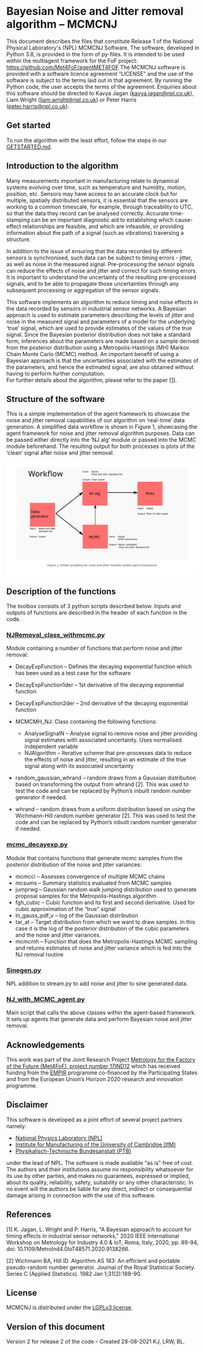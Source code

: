 # Bayesian Noise and Jitter removal algorithm – MCMCNJ

This document describes the files that constitute Release 1 of the National Physical Laboratory's (NPL) MCMCNJ Software.
The software, developed in Python 3.8, is provided in the form of py-files. It is intended to be used within the multiagent framework for the FoF project:
<https://github.com/Met4FoF/agentMET4FOF>
The MCMCNJ software is provided with a software licence agreement “LICENSE” and the use of the software is subject to the terms laid out in that agreement. By running the Python code, the user accepts the terms of the agreement.
Enquiries about this software should be directed to Kavya Jagan (kavya.jagan@npl.co.uk), Liam Wright (liam.wright@npl.co.uk) or Peter Harris (peter.harris@npl.co.uk).

## Get started

To run the algorithm with the least effort, follow the steps in our
[GETSTARTED.md](GETSTARTED.md).

## Introduction to the algorithm

Many measurements important in manufacturing relate to dynamical systems evolving over time, such as temperature and humidity, motion, position, etc. Sensors may have access to an accurate clock but for multiple, spatially distributed sensors, it is essential that the sensors are working to a common timescale, for example, through traceability to UTC, so that the data they record can be analysed correctly. Accurate time-stamping can be an important diagnostic aid to establishing which cause-effect relationships are feasible, and which are infeasible, or providing information about the path of a signal (such as vibrations) traversing a structure.

In addition to the issue of ensuring that the data recorded by different sensors is synchronised, such data can be subject to timing errors - jitter, as well as noise in the measured signal. Pre-processing the sensor signals can reduce the effects of noise and jitter and correct for such timing errors. It is important to understand the uncertainty of the resulting pre-processed signals, and to be able to propagate those uncertainties through any subsequent processing or aggregation of the sensor signals.

This software implements an algorithm to reduce timing and noise effects in the data recorded by sensors in industrial sensor networks. A Bayesian approach is used to estimate parameters describing the levels of jitter and noise in the measured signal and parameters of a model for the underlying ‘true’ signal, which are used to provide estimates of the values of the true signal. Since the Bayesian posterior distribution does not take a standard form, inferences about the parameters are made based on a sample derived from the posterior distribution using a Metropolis-Hastings (MH) Markov Chain Monte Carlo (MCMC) method. An important benefit of using a Bayesian approach is that the uncertainties associated with the estimates of the parameters, and hence the estimated signal, are also obtained without having to perform further computation.  
For further details about the algorithm, please refer to the paper [[1]](#References).

## Structure of the software

This is a simple implementation of the agent framework to showcase the noise and jitter removal capabilities of our algorithm on ‘real-time’ data generation. A simplified data workflow is shown in Figure 1, showcasing the agent framework for noise and jitter removal algorithm purposes. Data can be passed either directly into the ‘NJ alg’ module or passed into the MCMC module beforehand. The resulting output for both processes is plots of the ‘clean’ signal after noise and jitter removal.

![Workflow diagram](docs/workflow_diag.PNG)

## Description of the functions

The toolbox consists of 3 python scripts described below. Inputs and outputs of functions are described in the header of each function in the code.

### [NJRemoval_class_withmcmc.py](NJRemove/NJRemoval_class_withmcmc.py)

Module containing a number of functions that perform noise and jitter removal:

- DecayExpFunction – Defines the decaying exponential function which has been used as 
  a test case for the software
- DecayExpFunction1der – 1st derivative of the decaying exponential function
- DecayExpFunction2der – 2nd derivative of the decaying exponential function

- MCMCMH_NJ: Class containing the following functions:
  -	AnalyseSignalN – Analyse signal to remove noise and jitter providing signal 
    estimates with associated uncertainty. Uses normalised independent variable
  -	NJAlgorithm – Iterative scheme that pre-processes data to reduce the effects of 
    noise and jitter, resulting in an estimate of the true signal along with its
    associated uncertainty
- random_gaussian_whrand – random draws from a Gaussian distribution based on 
  transforming the output from whrand [2]. This was used to test the code and can be 
  replaced by Python’s inbuilt random number generator if needed.
- whrand – random draws from a uniform distribution based on using the Wichmann-Hill 
  random number generator [2]. This was used to test the code and can be replaced by 
  Python’s inbuilt random number generator if needed.

### [mcmc_decayexp.py](MCMCMH/mcmcm_decayexp.py)

Module that contains functions that generate mcmc samples from the posterior 
distribution of the noise and jitter variances:

- mcmcci – Assesses convergence of multiple MCMC chains
- mcsums – Summary statistics evaluated from MCMC samples
- jumprwg – Gaussian random walk jumping distribution used to generate proposal 
  samples for the Metropolis-Hastings algorithm
- fgh_cubic – Cubic function and its first and second derivative. Used for cubic 
  approximation of the “true” signal
- ln_gauss_pdf_v – log of the Gaussian distribution
- tar_at – Target distribution from which we want to draw samples. In this case it is 
  the log of the posterior distribution of the cubic parameters and the noise and
  jitter variances.
- mcmcmh – Function that does the Metropolis-Hastings MCMC sampling and returns 
  estimates of noise and jitter variance which is fed into the NJ removal routine

### [Sinegen.py](Sinegen.py)

NPL addition to stream.py to add noise and jitter to sine generated data.

### [NJ_with_MCMC_agent.py](NJ_with_MCMC_agent.py)

Main script that calls the above classes within the agent-based framework. It sets up
agents that generate data and perform Bayesian noise and jitter removal.


## Acknowledgements

This work was part of the Joint Research Project [Metrology for the Factory of the 
Future (Met4FoF), project number 17IND12](https://www.ptb.de/empir2018/met4fof/home/)
which has received funding from the [EMPIR](http://msu.euramet.org) programme 
co-financed by the Participating States and from the European Union’s Horizon 2020 
research and innovation programme.

## Disclaimer

This software is developed as a joint effort of several project partners namely:

- [National Physics Laboratory (NPL)](https://www.npl.co.uk/)
- [Institute for Manufacturing of the University of Cambridge (IfM)](https://www.ifm.eng.cam.ac.uk/)
- [Physikalisch-Technische Bundesanstalt (PTB)](https://www.ptb.de/)

under the lead of NPL. The software is made available "as is" free of cost. The 
authors and their institutions assume no responsibility whatsoever for its use by 
other parties, and makes no guarantees, expressed or implied, about its quality, 
reliability, safety, suitability or any other characteristic. In no event will the 
authors be liable for any direct, indirect or consequential damage arising in 
connection with the use of this software.

## References

[1] K. Jagan, L. Wright and P. Harris, "A Bayesian approach to account for timing effects in industrial sensor networks," 2020 IEEE International Workshop on Metrology for Industry 4.0 & IoT, Roma, Italy, 2020, pp. 89-94, doi: 10.1109/MetroInd4.0IoT48571.2020.9138266.

[2] Wichmann BA, Hill ID. Algorithm AS 183: An efficient and portable pseudo-random number generator. Journal of the Royal Statistical Society. Series C (Applied Statistics). 1982 Jan 1;31(2):188-90.

## License

MCMCNJ is distributed under the [LGPLv3 license](LICENSE).

## Version of this document
Version 2 for release 2 of the code – Created 28-08-2021 KJ, LRW, BL.
